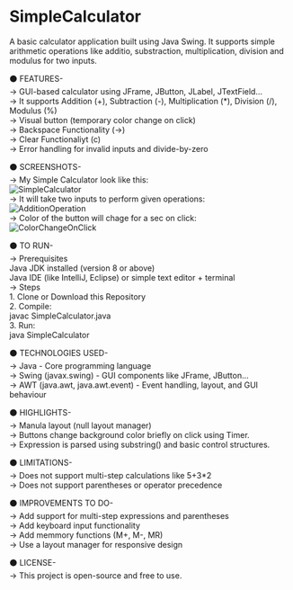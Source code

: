 # SimpleCalculator <br>
A basic calculator application built using Java Swing. It supports simple arithmetic operations like additio, substraction, multiplication, division and modulus for two inputs. <br>

⚫ FEATURES- <br>
  -> GUI-based calculator using JFrame, JButton, JLabel, JTextField... <br>
  -> It supports Addition (+), Subtraction (-), Multiplication (*), Division (/), Modulus (%) <br>
  -> Visual button (temporary color change on click) <br>
  -> Backspace Functionality (->) <br>
  -> Clear Functionaliyt (c) <br>
  -> Error handling for invalid inputs and divide-by-zero <br>

⚫ SCREENSHOTS- <br>
  -> My Simple Calculator look like this: <br>
    ![SimpleCalculator](https://github.com/user-attachments/assets/6e4da63d-6c34-468f-98db-aa8a9b63038f)
    <br>
  -> It will take two inputs to perform given operations: <br>
    ![AdditionOperation](https://github.com/user-attachments/assets/b942dbfa-b556-41b4-8143-3986ce2dc741)
    <br>
  -> Color of the button will chage for a sec on click: <br>
    ![ColorChangeOnClick](https://github.com/user-attachments/assets/b3308bd1-1f4d-4237-bf03-dbb08935b25b)
    <br>

⚫ TO RUN- <br>
  -> Prerequisites  <br>
      Java JDK installed (version 8 or above) <br>
      Java IDE (like IntelliJ, Eclipse) or simple text editor + terminal <br>
  -> Steps <br>
      1. Clone or Download this Repository  <br>
      2. Compile: <br>
            javac SimpleCalculator.java <br>
      3. Run: <br>
            java SimpleCalculator <br>

⚫ TECHNOLOGIES USED- <br>
  -> Java - Core programming language <br>
  -> Swing (javax.swing) - GUI components like JFrame, JButton... <br>
  -> AWT (java.awt, java.awt.event) - Event handling, layout, and GUI behaviour <br>

⚫ HIGHLIGHTS- <br>
  -> Manula layout (null layout manager) <br>
  -> Buttons change background color briefly on click using Timer. <br>
  -> Expression is parsed using substring() and basic control structures. <br>

⚫ LIMITATIONS- <br>
  -> Does not support multi-step calculations like 5+3*2 <br>
  -> Does not support parentheses or operator precedence <br>

⚫ IMPROVEMENTS TO DO- <br>
  -> Add support for multi-step expressions and parentheses <br>
  -> Add keyboard input functionality <br>
  -> Add memmory functions (M+, M-, MR) <br>
  -> Use a layout manager for responsive design <br>

⚫ LICENSE- <br>
  -> This project is open-source and free to use. <br>
